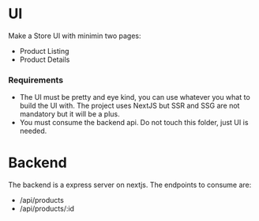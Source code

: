 # UI
Make a Store UI with minimin two pages:
  - Product Listing
  - Product Details

### Requirements
 - The UI must be pretty and eye kind, you can use whatever you what to build the UI with. The project uses NextJS but SSR and SSG are not mandatory but it will be a plus.
 - You must consume the backend api. Do not touch this folder, just UI is needed. 


# Backend
The backend is a express server on nextjs. The endpoints to consume are:
  - /api/products
  - /api/products/:id
